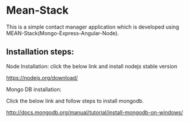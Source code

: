 # Mean-Stack

This is a simple contact manager application which is developed using MEAN-Stack(Mongo-Express-Angular-Node).

Installation steps:
-------------------

Node Installation:
click the below link and install nodejs stable version 

https://nodejs.org/download/

Mongo DB installation:

Click the below link and follow steps to install mongodb.

http://docs.mongodb.org/manual/tutorial/install-mongodb-on-windows/